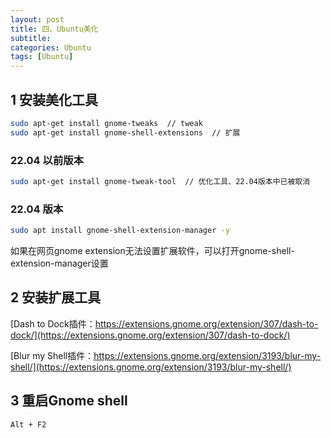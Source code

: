 ```yaml
---
layout: post
title: 四、Ubuntu美化
subtitle: 
categories: Ubuntu
tags: [Ubuntu]
---
```



## 1 安装美化工具
```sh
sudo apt-get install gnome-tweaks  // tweak
sudo apt-get install gnome-shell-extensions  // 扩展
```

### 22.04 以前版本

```sh
sudo apt-get install gnome-tweak-tool  // 优化工具、22.04版本中已被取消
```

### 22.04 版本

```sh
sudo apt install gnome-shell-extension-manager -y
```

如果在网页gnome extension无法设置扩展软件，可以打开gnome-shell-extension-manager设置

## 2 安装扩展工具

[Dash to Dock插件：https://extensions.gnome.org/extension/307/dash-to-dock/](https://extensions.gnome.org/extension/307/dash-to-dock/)

[Blur my Shell插件：https://extensions.gnome.org/extension/3193/blur-my-shell/](https://extensions.gnome.org/extension/3193/blur-my-shell/)

## 3 重启Gnome shell

`Alt + F2`